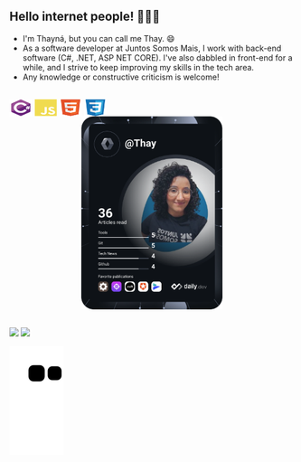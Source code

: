 ## Hello internet people! 👩🏽‍💻

- I'm Thayná, but you can call me Thay. 😄
- As a software developer at Juntos Somos Mais, I work with back-end software (C#, .NET, ASP NET CORE). I've also dabbled in front-end for a while, and I strive to keep improving my skills in the tech area.
- Any knowledge or constructive criticism is welcome!

<div style="display: inline_block"><br>
  <img align="center" alt="Thay-Csharp" height="30" width="40" src="https://raw.githubusercontent.com/devicons/devicon/master/icons/csharp/csharp-original.svg">
  <img align="center" alt="Thay-Js" height="30" width="40" src="https://raw.githubusercontent.com/devicons/devicon/master/icons/javascript/javascript-plain.svg">
  <img align="center" alt="Thay-HTML" height="30" width="40" src="https://raw.githubusercontent.com/devicons/devicon/master/icons/html5/html5-original.svg">
  <img align="center" alt="Thay-CSS" height="30" width="40" src="https://raw.githubusercontent.com/devicons/devicon/master/icons/css3/css3-original.svg">
</div>
  
<div align="center">
  <a href="https://app.daily.dev/Thay"><img src="https://github.com/ThayCSF/ThayCSF/blob/main/devcard.svg" width="250" alt="ThayCSF"/></a>
</div>
  
##  
  <div> 
  <a href = "mailto:thaynacristinadsf@gmail.com"><img src="https://img.shields.io/badge/-Gmail-%23333?style=for-the-badge&logo=gmail&logoColor=white" target="_blank"></a>
  <a href="https://www.linkedin.com/in/thaynacsferreira/" target="_blank"><img src="https://img.shields.io/badge/-LinkedIn-%230077B5?style=for-the-badge&logo=linkedin&logoColor=white" target="_blank"></a> 
 
  ![Snake animation](https://github.com/rafaballerini/rafaballerini/blob/output/github-contribution-grid-snake.svg)
 
</div>

